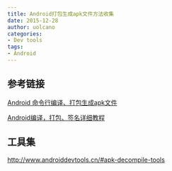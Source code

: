 ```yaml
---
title: Android打包生成apk文件方法收集
date: 2015-12-28
author: uolcano
categories: 
- Dev tools
tags:
- Android
---
```


## 参考链接
[Android 命令行编译、打包生成apk文件](http://my.oschina.net/u/2424583/blog/506792?fromerr=NHtmcceJ)

[Android编译，打包、签名详细教程](http://jojol-zhou.iteye.com/blog/729271)

## 工具集
http://www.androiddevtools.cn/#apk-decompile-tools